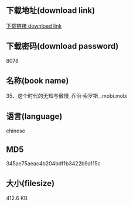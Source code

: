 ## 下载地址(download link)
[下载链接 download link](https://voluble-croquembouche-d321dc.netlify.app/?s=35%E3%80%81%E8%BF%99%E4%B8%AA%E6%97%B6%E4%BB%A3%E7%9A%84%E6%97%A0%E7%9F%A5%E4%B8%8E%E5%82%B2%E6%85%A2_%E4%B9%94%E6%B2%BB%C2%B7%E7%B4%A2%E7%BD%97%E6%96%AF_.mobi)

## 下载密码(download password)
8078

## 名称(book name)
35、这个时代的无知与傲慢_乔治·索罗斯_.mobi.mobi

## 语言(language)
chinese

## MD5
345ae75aeac4b204bdf1b3422b9a115c

## 大小(filesize)
412.6 KB
